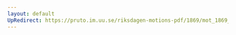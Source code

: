 ```yaml
---
layout: default
UpRedirect: https://pruto.im.uu.se/riksdagen-motions-pdf/1869/mot_1869__ak__27/mot_1869__ak__27-001.pdf
---
```

